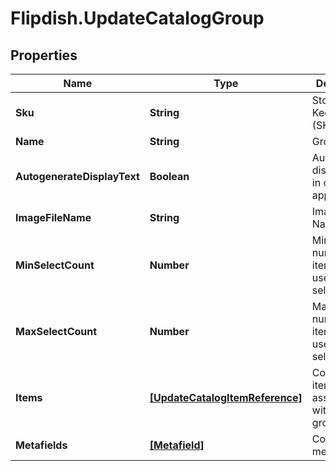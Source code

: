 # Flipdish.UpdateCatalogGroup

## Properties
Name | Type | Description | Notes
------------ | ------------- | ------------- | -------------
**Sku** | **String** | Stock Keeping Unit (SKU) | [optional] 
**Name** | **String** | Group name | [optional] 
**AutogenerateDisplayText** | **Boolean** | Autogenerate display text in ordering applications | [optional] 
**ImageFileName** | **String** | Image File Name | [optional] 
**MinSelectCount** | **Number** | Minimum number of items that the user has to select | [optional] 
**MaxSelectCount** | **Number** | Maximum number of items that the user has to select | [optional] 
**Items** | [**[UpdateCatalogItemReference]**](UpdateCatalogItemReference.md) | Collection of items associated with this group | [optional] 
**Metafields** | [**[Metafield]**](Metafield.md) | Collection of metafields | [optional] 


